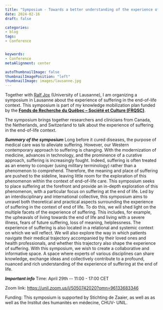 ```yaml
---
title: "Symposium - Towards a better understanding of the experience of suffering in the end-of-life context"
date: 2024-02-16
draft: false

categories:
- blog
tags: 
- Conference


keywords:
- Conference
metaAlignment: center

autoThumbnailImage: false
thumbnailImagePosition: "left"
thumbnailImage: images/lausanne.jpg
---
```

 Together with [Ralf Jox](https://www.chuv.ch/en/cspg/cspg-home/about-us/our-staff/ralf-j-jox) (University of Lausanne), I am organizing a symposium in Lausanne about the experience of suffering in the end-of-life context. This symposium is part of my knowledge mobilization plan funded by the [**Fonds de Recherche du Québec – Société et Culture (FRQSC)**](https://frq.gouv.qc.ca/en/society-and-culture/).

<!--more-->

The symposium brings together researchers and clinicians from Canada, the Netherlands, and Switzerland to talk about the experience of suffering in the end-of-life context. 

***Summary of the symposium***
Long before it cured diseases, the purpose of medical care was to alleviate suffering. However, our Western contemporary approach to suffering is changing. With the modernization of medicine, advances in technology, and the prominence of a curative approach, suffering is increasingly fought. Indeed, suffering is often treated as an enemy to conquer (using military terminology) rather than a phenomenon to comprehend. Therefore, the meaning and place of suffering are pushed to the sideline, leaving little room for the exploration of this phenomenon within the context of end-of-life care.
This symposium seeks to place suffering at the forefront and provide an in-depth exploration of this phenomenon, with a particular focus on suffering at the end of life. Led by an interdisciplinary and international collective, this symposium aims to unravel both theoretical and practical aspects surrounding the experience of suffering in the context of end of life.
To do this, we will shed light on the multiple facets of the experience of suffering. This includes, for example, the upheavals of living towards the end of life and living with a severe illness, fears of future suffering, loss of meaning, helplessness. The experience of suffering is also located in a relational and systemic context on which we will reflect. We will also explore the way in which patients navigate their medical trajectory accompanied by their loved ones and health professionals, and whether this trajectory also shape the experience of suffering.
With this symposium, we wish to create a collaborative and informative space. A space where experts of various disciplines can share knowledge, exchange ideas and collectively contribute to a profound, nuanced and rich understanding of the experience of suffering at the end of life.

***Important info***
Time: April 29th -- 11:00 - 17:00 CET

Zoom link: https://unil.zoom.us/j/5050742020?omn=96133683346

Funding: This symposium is supported by Stichting de Zaaier, as well as as well as the Institut des humanités en médecine, CHUV- UNIL.